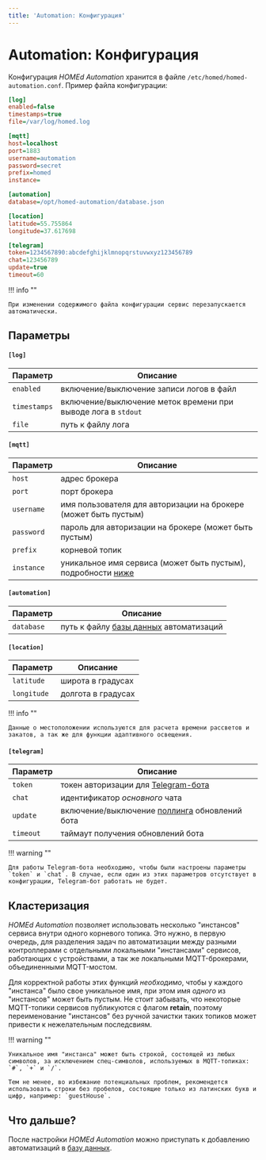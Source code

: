 ```yaml
---
title: 'Automation: Конфигурация'
---
```


# Automation: Конфигурация

Конфигурация _HOMEd Automation_ хранится в файле `/etc/homed/homed-automation.conf`. Пример файла конфигурации:

```ini
[log]
enabled=false
timestamps=true
file=/var/log/homed.log

[mqtt]
host=localhost
port=1883
username=automation
password=secret
prefix=homed
instance=

[automation]
database=/opt/homed-automation/database.json

[location]
latitude=55.755864
longitude=37.617698

[telegram]
token=1234567890:abcdefghijklmnopqrstuvwxyz123456789
chat=123456789
update=true
timeout=60
```

!!! info ""

    При изменении содержимого файла конфигурации сервис перезапускается автоматически.

## Параметры

#### `[log]`

| Параметр | Описание |
|----------|----------|
| `enabled`    | включение/выключение записи логов в файл |
| `timestamps` | включение/выключение меток времени при выводе лога в `stdout` |
| `file`       | путь к файлу лога |

#### `[mqtt]`

| Параметр | Описание |
|----------|----------|
| `host`     | адрес брокера |
| `port`     | порт брокера |
| `username` | имя пользователя для авторизации на брокере (может быть пустым) |
| `password` | пароль для авторизации на брокере (может быть пустым) |
| `prefix`   | корневой топик |
| `instance` | уникальное имя сервиса (может быть пустым), подробности [ниже](#_2) |

#### `[automation]`

| Параметр | Описание |
|----------|----------|
| `database` | путь к файлу [базы данных](/automation/database/) автоматизаций|

#### `[location]`

| Параметр | Описание |
|----------|----------|
| `latitude`  | широта в градусах |
| `longitude` | долгота в градусах |

!!! info ""

    Данные о местоположении используются для расчета времени рассветов и закатов, а так же для функции адаптивного освещения.

#### `[telegram]`

| Параметр | Описание |
|----------|----------|
| `token`   | токен авторизации для [Telegram-бота](https://core.telegram.org/bots/api) |
| `chat`    | идентификатор _основного_ чата |
| `update`  | включение/выключение [поллинга](https://core.telegram.org/bots/api#getupdates) обновлений бота |
| `timeout` | таймаут получения обновлений бота |

!!! warning ""

    Для работы Telegram-бота необходимо, чтобы были настроены параметры `token` и `chat`. В случае, если один из этих параметров отсутствует в конфигурации, Telegram-бот работать не будет.

## Кластеризация

_HOMEd Automation_ позволяет использовать несколько "инстансов" сервиса внутри одного корневого топика. Это нужно, в первую очередь, для разделения задач по автоматизации между разными контроллерами с отдельными локальными "инстансами" сервисов, работающих с устройствами, а так же локальными MQTT-брокерами, объединенными MQTT-мостом.

Для корректной работы этих функций _необходимо_, чтобы у каждого "инстанса" было свое уникальное имя, при этом имя _одного_ из "инстансов" может быть пустым. Не стоит забывать, что некоторые MQTT-топики сервисов публикуются с флагом __retain__, поэтому переименование "инстансов" без ручной зачистки таких топиков может привести к нежелательным последсвиям.

!!! warning ""

    Уникальное имя "инстанса" может быть строкой, состоящей из любых символов, за исключением спец-символов, используемых в MQTT-топиках: `#`, `+` и `/`.

    Тем не менее, во избежание потенциальных проблем, рекомендется использовать строки без пробелов, состоящие только из латинских букв и цифр, например: `guestHouse`.

## Что дальше?

После настройки _HOMEd Automation_ можно приступать к добавлению автоматизаций в [базу данных](/automation/database/).
